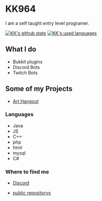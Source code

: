 # KK964

I am a self taught entry level programer.

[![KK's github stats](https://github-readme-stats.vercel.app/api?username=KK964&hide=stars,prs,issues&count_private=true&show_icons=true&theme=radical)](https://github.com/anuraghazra/github-readme-stats)
[![KK's used languages](https://github-readme-stats.vercel.app/api/top-langs?username=KK964&count_private=true&show_icons=true&theme=radical)](https://github.com/anuraghazra/github-readme-stats)

## What I do

- Bukkit plugins
- Discord Bots
- Twitch Bots

## Some of my Projects

- [Art Hangout][arthangout]

### Languages

- Java
- JS
- C++
- php
- html
- mysql
- C#

### Where to find me

- [Discord][discord]
- [public repositorys][github]

  [github]: https://github.com/KK964?tab=repositories
  [tweet]: https://twitter.com/KK964gaming
  [discord]: https://discord.gg/ZyPRRkk
  [yt]: https://www.youtube.com/channel/UCEP4D_Nrjgw8xbFOwsLgDsQ
  [arthangout]: https://arthangout.art/
